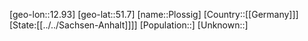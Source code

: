 ﻿---
location: [51.7,12.93]
type: City
tags:
- geo/City


SpocWebEntityId: 33414
isDeleted: false
confidential: public

---
[geo-lon::12.93]
[geo-lat::51.7]
[name::Plossig]
[Country::[[Germany]]]
[State:[[../../Sachsen-Anhalt]]]]
[Population::]
[Unknown::]

